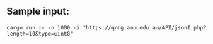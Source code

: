 ## Sample input:
```
cargo run -- -n 1000 -i "https://qrng.anu.edu.au/API/jsonI.php?length=10&type=uint8"
```
